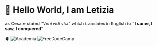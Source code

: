 # 👋 Hello World, I am Letizia
as Cesare stated *"Veni vidi vici"* which translates in English to **"I came, I saw, I conquered"**

🫀
![Academia](https://img.shields.io/badge/Academia-fff?style=for-the-badge&logo=academia&logoColor=black)
![FreeCodeCamp](https://img.shields.io/badge/freecodecamp-27273D?style=for-the-badge&logo=freecodecamp&logoColor=white)


<!---
leta91/leta91 is a ✨ special ✨ repository because its `README.md` (this file) appears on your GitHub profile.
You can click the Preview link to take a look at your changes.
--->
